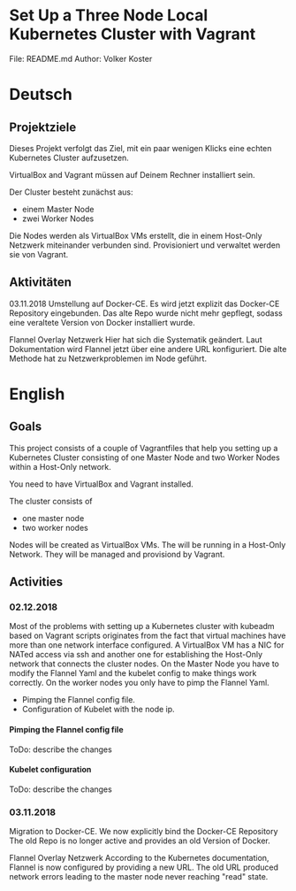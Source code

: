 # Set Up a Three Node Local Kubernetes Cluster with Vagrant
File:   README.md
Author: Volker Koster

# Deutsch
## Projektziele
Dieses Projekt verfolgt das Ziel, mit ein paar wenigen Klicks eine echten Kubernetes Cluster aufzusetzen.

VirtualBox and Vagrant müssen auf Deinem Rechner installiert sein.

Der Cluster besteht zunächst aus:
* einem Master Node
* zwei Worker Nodes

Die Nodes werden als VirtualBox VMs erstellt, die in einem Host-Only Netzwerk miteinander verbunden sind.
Provisioniert und verwaltet werden sie von Vagrant.

## Aktivitäten
03.11.2018
Umstellung auf Docker-CE.
Es wird jetzt explizit das Docker-CE Repository eingebunden.
Das alte Repo wurde nicht mehr gepflegt, sodass eine veraltete Version von Docker installiert wurde.

Flannel Overlay Netzwerk
Hier hat sich die Systematik geändert.
Laut Dokumentation wird Flannel jetzt über eine andere URL konfiguriert.
Die alte Methode hat zu Netzwerkproblemen im Node geführt.

# English
## Goals
This project consists of a couple of Vagrantfiles that help you setting up a Kubernetes Cluster consisting
of one Master Node and two Worker Nodes within a Host-Only network.

You need to have VirtualBox and Vagrant installed.

The cluster consists of
* one master node
* two worker nodes

Nodes will be created as VirtualBox VMs. The will be running in a Host-Only Network.
They will be managed and provisiond by Vagrant.

## Activities
### 02.12.2018
Most of the problems with setting up a Kubernetes cluster with kubeadm based on Vagrant scripts
originates from the fact that virtual machines have more than one network interface configured.
A VirtualBox VM has a NIC for NATed access via ssh and another one for establishing the Host-Only
network that connects the cluster nodes.
On the Master Node you have to modify the Flannel Yaml and the kubelet config to make things work correctly.
On the worker nodes you only have to pimp the Flannel Yaml.

* Pimping the Flannel config file.
* Configuration of Kubelet with the node ip.

#### Pimping the Flannel config file
ToDo: describe the changes
#### Kubelet configuration
ToDo: describe the changes


### 03.11.2018
Migration to Docker-CE.
We now explicitly bind the Docker-CE Repository
The old Repo is no longer active and provides an old Version of Docker.

Flannel Overlay Netzwerk
According to the Kubernetes documentation, Flannel is now configured by providing a new URL.
The old URL produced network errors leading to the master node never reaching "read" state.

